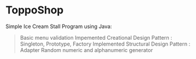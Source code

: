 # ToppoShop
Simple Ice Cream Stall Program using Java:
> Basic menu validation
> Impemented Creational Design Pattern : Singleton, Prototype, Factory
> Implemented Structural Design Pattern : Adapter
> Random numeric and alphanumeric generator
